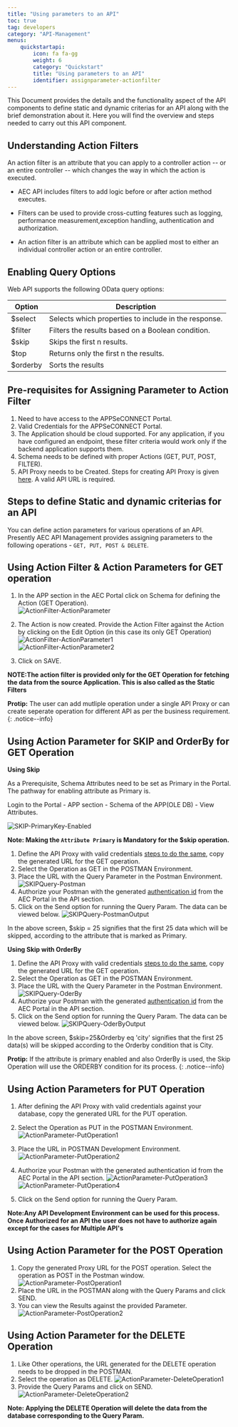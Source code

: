 ```yaml
---
title: "Using parameters to an API"
toc: true
tag: developers
category: "API-Management"
menus: 
    quickstartapi:
        icon: fa fa-gg
        weight: 6
        category: "Quickstart"
        title: "Using parameters to an API"
        identifier: assignparameter-actionfilter
---
```


This Document provides the details and the functionality aspect of the API components to define static and dynamic criterias for an API 
along with the brief demonstration about it. Here you will find the overview and steps needed to carry out this API component.


## Understanding Action Filters

An action filter is an attribute that you can apply to a controller action -- or an entire controller -- 
which changes the way in which the action is executed. 

* AEC API includes filters to add logic before or after action method executes. 
* Filters can be used to provide cross-cutting features such as logging, 
  performance measurement,exception handling, authentication and authorization.

* An action filter is an attribute which can be applied most to either an individual controller
  action or an entire controller.


## Enabling Query Options 

Web API supports the following OData query options:

|Option|Description|
|---|---|
|$select|Selects which properties to include in the response.|
|$filter|Filters the results based on a Boolean condition.|
|$skip|Skips the first n results.|
|$top|Returns only the first n the results.|
|$orderby|Sorts the results|


## Pre-requisites for Assigning Parameter to Action Filter

1. Need to have access to the APPSeCONNECT Portal.
2. Valid Credentials for the APPSeCONNECT Portal.
3. The Application should be cloud supported. For any application, if you have configured an endpoint, these filter criteria would work only if the backend application supports them.
4. Schema needs to be defined with proper Actions (GET, PUT, POST, FILTER). 
5. API Proxy needs to be Created. Steps for creating API Proxy is given [here](/api-management/steps-to-create-proxy-endpoint/). A valid API URL is required.

## Steps to define Static and dynamic criterias for an API

You can define action parameters for various operations of an API. Presently AEC API Management provides 
assigning parameters to the following operations - `GET, PUT, POST & DELETE`.

## Using Action Filter & Action Parameters for GET operation

1.  In the APP section in the AEC Portal click on Schema for defining the Action (GET Operation).  
![ActionFilter-ActionParameter](/staticfiles/api-management/media/ActionFilter-ActionParameter.png)
2.  The Action is now created. Provide the Action Filter against the Action by clicking on the Edit Option
    (in this case its only GET Operation)  
![ActionFilter-ActionParameter1](/staticfiles/api-management/media/ActionFilter-ActionParameter1.png)  
![ActionFilter-ActionParameter2](/staticfiles/api-management/media/ActionFilter-ActionParameter2.png)

3. Click on SAVE.

**NOTE:The action filter is provided only for the GET Operation for fetching the data from the source Application. 
This is also called as the Static Filters**

**Protip:** The user can add mutliple operation under a single API Proxy or can create seperate operation for different API
as per the business requirement.
{: .notice--info}

## Using Action Parameter for SKIP and OrderBy for GET Operation

**Using Skip**

As a Prerequisite, Schema Attributes need to be set as Primary in the Portal. The pathway for enabling attribute as Primary is. 

Login to the Portal - APP section - Schema of the APP(OLE DB) - View Attributes.

![SKIP-PrimaryKey-Enabled](/staticfiles/api-management/media/SKIP-PrimaryKey-Enabled.png)  

**Note: Making the `Attribute Primary` is Mandatory for the $skip operation.**

1. Define the API Proxy with valid credentials [steps to do the same](/connectors/OLEDB-Credentials/), copy the generated URL for the GET operation.
2. Select the Operation as GET in the POSTMAN Environment.
3. Place the URL with the Query Parameter in the Postman Environment.
![SKIPQuery-Postman](/staticfiles/api-management/media/SKIPQuery-Postman.png)  
4. Authorize your Postman with the generated [authentication id](/api-management/Steps-to-user-authentication/) from the AEC Portal in the API section.
5. Click on the Send option for running the Query Param. The data can be viewed below.
![SKIPQuery-PostmanOutput](/staticfiles/api-management/media/SKIPQuery-PostmanOutput.png)  

In the above screen, $skip = 25 signifies that the first 25 data which will be skipped, according to the attribute that is marked as Primary.

**Using Skip with OrderBy**

1. Define the API Proxy with valid credentials [steps to do the same](/connectors/OLEDB-Credentials/), copy the generated URL for the GET operation.
2. Select the Operation as GET in the POSTMAN Environment.
3. Place the URL with the Query Parameter in the Postman Environment.
![SKIPQuery-OderBy](/staticfiles/api-management/media/SKIPQuery-OderBy.png)  
4. Authorize your Postman with the generated [authentication id](/api-management/Steps-to-user-authentication/) from the AEC Portal in the API section.
5. Click on the Send option for running the Query Param. The data can be viewed below.
![SKIPQuery-OderByOutput](/staticfiles/api-management/media/SKIPQuery-OderByOutput.png)  

In the above screen, $skip=25&Orderby eq 'city' signifies that the first 25 data(s) will be skipped according 
to the Orderby condition that is City.

**Protip:** If the attribute is primary enabled and also OrderBy is used, the Skip Operation will use 
the ORDERBY condition for its process. 
{: .notice--info}

## Using Action Parameters for PUT Operation

1. After defining the API Proxy with valid credentials against your database, copy the generated URL for the PUT operation.
2. Select the Operation as PUT in the POSTMAN Environment. 
![ActionParameter-PutOperation1](/staticfiles/api-management/media/ActionParameter-PutOperation1.png)
3. Place the URL in POSTMAN Development Environment.   
![ActionParameter-PutOperation2](/staticfiles/api-management/media/ActionParameter-PutOperation2.png)
4. Authorize your Postman with the generated authentication id from the AEC Portal in the API section.
![ActionParameter-PutOperation3](/staticfiles/api-management/media/ActionParameter-PutOperation3.png)  
![ActionParameter-PutOperation4](/staticfiles/api-management/media/ActionParameter-PutOperation4.png)

5. Click on the Send option for running the Query Param.

**Note:Any API Development Environment can be used for this process. Once Authorized for an 
API the user does not have to authorize again except for the cases for Multiple API's**


## Using Action Parameter for the POST Operation

1. Copy the generated Proxy URL for the POST operation. Select the operation as POST in the Postman window.  
![ActionParameter-PostOperation1](/staticfiles/api-management/media/ActionParameter-PostOperation1.png)  
2. Place the URL in the POSTMAN along with the Query Params and click SEND.
3. You can view the Results against the provided Parameter.  
![ActionParameter-PostOperation2](/staticfiles/api-management/media/ActionParameter-PostOperation2.png)

## Using Action Parameter for the DELETE Operation

1. Like Other operations, the URL generated for the DELETE operation needs to be dropped in the POSTMAN.
2. Select the operation as DELETE.
![ActionParameter-DeleteOperation1](/staticfiles/api-management/media/ActionParameter-DeleteOperation1.png)
3. Provide the Query Params and click on SEND.    
![ActionParameter-DeleteOperation2](/staticfiles/api-management/media/ActionParameter-DeleteOperation2.png)

**Note: Applying the DELETE Operation will delete the data from the database corresponding to the Query Param.**
